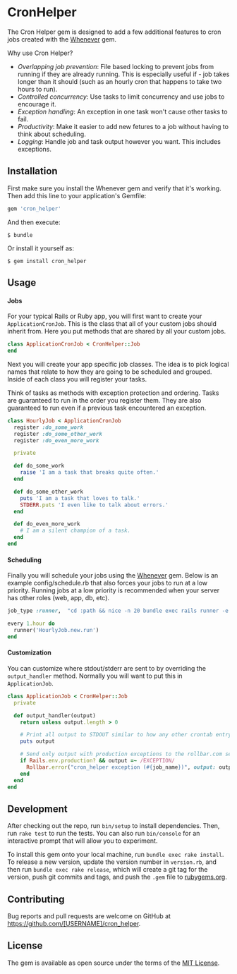 # CronHelper

The Cron Helper gem is designed to add a few additional features to cron jobs created with the [Whenever](https://github.com/javan/whenever) gem.

Why use Cron Helper?

- *Overlapping job prevention*: File based locking to prevent jobs from running if they are already running.  This is especially useful if - job takes longer than it should (such as an hourly cron that happens to take two hours to run).
- *Controlled concurrency*: Use tasks to limit concurrency and use jobs to encourage it.
- *Exception handling*: An exception in one task won't cause other tasks to fail.
- *Productivity*: Make it easier to add new fetures to a job without having to think about scheduling.
- *Logging*: Handle job and task output however you want.  This includes exceptions.

## Installation

First make sure you install the Whenever gem and verify that it's working.
Then add this line to your application's Gemfile:

```ruby
gem 'cron_helper'
```

And then execute:

    $ bundle

Or install it yourself as:

    $ gem install cron_helper

## Usage

#### Jobs

For your typical Rails or Ruby app, you will first want to create your ````ApplicationCronJob````.
This is the class that all of your custom jobs should inherit from.
Here you put methods that are shared by all your custom jobs.

```ruby
class ApplicationCronJob < CronHelper::Job
end
```

Next you will create your app specific job classes.
The idea is to pick logical names that relate to how they are going to be scheduled and grouped.
Inside of each class you will register your tasks.

Think of tasks as methods with exception protection and ordering.
Tasks are guaranteed to run in the order you register them.
They are also guaranteed to run even if a previous task encountered an exception.

```ruby
class HourlyJob < ApplicationCronJob
  register :do_some_work
  register :do_some_other_work
  register :do_even_more_work

  private

  def do_some_work
    raise 'I am a task that breaks quite often.'
  end

  def do_some_other_work
    puts 'I am a task that loves to talk.'
    STDERR.puts 'I even like to talk about errors.'
  end

  def do_even_more_work
    # I am a silent champion of a task.
  end
end
```

#### Scheduling

Finally you will schedule your jobs using the [Whenever](https://github.com/javan/whenever) gem.
Below is an example config/schedule.rb that also forces your jobs to run at a low priority.
Running jobs at a low priority is recommended when your server has other roles (web, app, db, etc).

```ruby
job_type :runner,  "cd :path && nice -n 20 bundle exec rails runner -e :environment ':task' :output"

every 1.hour do
  runner('HourlyJob.new.run')
end
```

#### Customization
You can customize where stdout/stderr are sent to by overriding the ````output_handler```` method.
Normally you will want to put this in ```ApplicationJob```.

```ruby
class ApplicationJob < CronHelper::Job
  private

  def output_handler(output)
    return unless output.length > 0

    # Print all output to STDOUT similar to how any other crontab entry would.
    puts output

    # Send only output with production exceptions to the rollbar.com service.
    if Rails.env.production? && output =~ /EXCEPTION/
      Rollbar.error("cron_helper exception (#{job_name})", output: output)
    end
  end
end

```

## Development

After checking out the repo, run `bin/setup` to install dependencies. Then, run `rake test` to run the tests. You can also run `bin/console` for an interactive prompt that will allow you to experiment.

To install this gem onto your local machine, run `bundle exec rake install`. To release a new version, update the version number in `version.rb`, and then run `bundle exec rake release`, which will create a git tag for the version, push git commits and tags, and push the `.gem` file to [rubygems.org](https://rubygems.org).

## Contributing

Bug reports and pull requests are welcome on GitHub at https://github.com/[USERNAME]/cron_helper.


## License

The gem is available as open source under the terms of the [MIT License](http://opensource.org/licenses/MIT).

